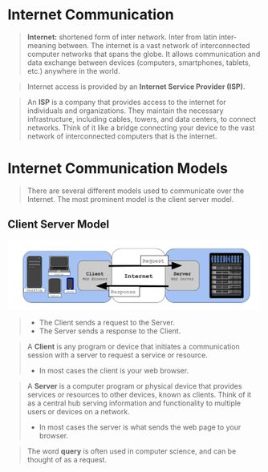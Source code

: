 # Internet Communication
> **Internet:** shortened form of inter network. Inter from latin inter- meaning between. The internet is a vast network of interconnected computer networks that spans the globe. It allows communication and data exchange between devices (computers, smartphones, tablets, etc.) anywhere in the world.  

> Internet access is provided by an **Internet Service Provider (ISP)**.   

> An **ISP** is a company that provides access to the internet for individuals and organizations. They maintain the necessary infrastructure, including cables, towers, and data centers, to connect networks. Think of it like a bridge connecting your device to the vast network of interconnected computers that is the internet.  

# Internet Communication Models
> There are several different models used to communicate over the Internet. The most prominent model is the client server model.
 
## **Client Server Model**
![Client Server Diagram](./img/client-server-model.png "Client Server Diagram")









> * The Client sends a request to the Server.
> * The Server sends a response to the Client.

> A **Client** is any program or device that initiates a communication session with a server to request a service or resource. 
> * In most cases the client is your web browser. 

> A **Server** is a computer program or physical device that provides services or resources to other devices, known as clients. Think of it as a central hub serving information and functionality to multiple users or devices on a network.
> * In most cases the server is what sends the web page to your browser. 

> The word **query** is often used in computer science, and can be thought of as a request.
